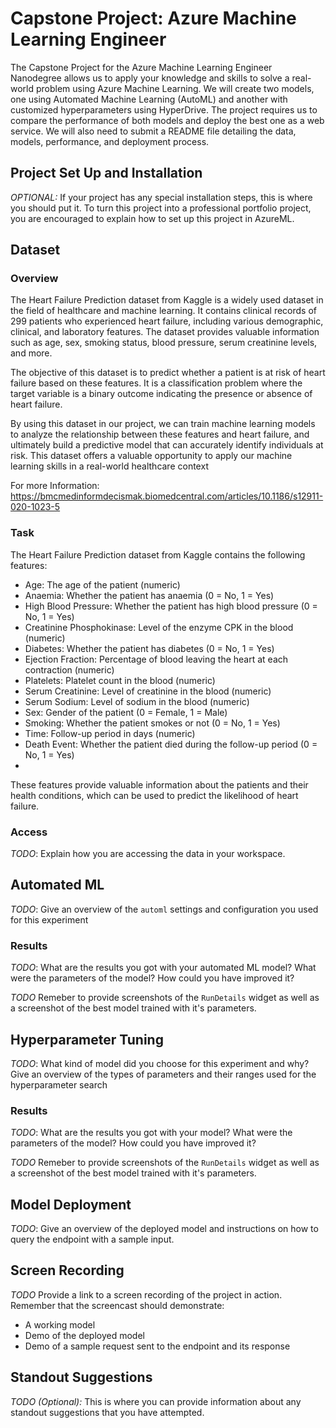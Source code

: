 # Capstone Project: Azure Machine Learning Engineer

The Capstone Project for the Azure Machine Learning Engineer Nanodegree allows us to apply your knowledge and skills to solve a real-world problem using Azure Machine Learning. We will create two models, one using Automated Machine Learning (AutoML) and another with customized hyperparameters using HyperDrive. The project requires us to compare the performance of both models and deploy the best one as a web service. We will also need to submit a README file detailing the data, models, performance, and deployment process.

## Project Set Up and Installation
*OPTIONAL:* If your project has any special installation steps, this is where you should put it. To turn this project into a professional portfolio project, you are encouraged to explain how to set up this project in AzureML.

## Dataset

### Overview
The Heart Failure Prediction dataset from Kaggle is a widely used dataset in the field of healthcare and machine learning. It contains clinical records of 299 patients who experienced heart failure, including various demographic, clinical, and laboratory features. The dataset provides valuable information such as age, sex, smoking status, blood pressure, serum creatinine levels, and more.

The objective of this dataset is to predict whether a patient is at risk of heart failure based on these features. It is a classification problem where the target variable is a binary outcome indicating the presence or absence of heart failure.

By using this dataset in our project, we can train machine learning models to analyze the relationship between these features and heart failure, and ultimately build a predictive model that can accurately identify individuals at risk. This dataset offers a valuable opportunity to apply our machine learning skills in a real-world healthcare context

For more Information: https://bmcmedinformdecismak.biomedcentral.com/articles/10.1186/s12911-020-1023-5

### Task
The Heart Failure Prediction dataset from Kaggle contains the following features:

- Age: The age of the patient (numeric)
- Anaemia: Whether the patient has anaemia (0 = No, 1 = Yes)
- High Blood Pressure: Whether the patient has high blood pressure (0 = No, 1 = Yes)
- Creatinine Phosphokinase: Level of the enzyme CPK in the blood (numeric)
- Diabetes: Whether the patient has diabetes (0 = No, 1 = Yes)
- Ejection Fraction: Percentage of blood leaving the heart at each contraction (numeric)
- Platelets: Platelet count in the blood (numeric)
- Serum Creatinine: Level of creatinine in the blood (numeric)
- Serum Sodium: Level of sodium in the blood (numeric)
- Sex: Gender of the patient (0 = Female, 1 = Male)
- Smoking: Whether the patient smokes or not (0 = No, 1 = Yes)
- Time: Follow-up period in days (numeric)
- Death Event: Whether the patient died during the follow-up period (0 = No, 1 = Yes)
- 
These features provide valuable information about the patients and their health conditions, which can be used to predict the likelihood of heart failure.

### Access
*TODO*: Explain how you are accessing the data in your workspace.

## Automated ML
*TODO*: Give an overview of the `automl` settings and configuration you used for this experiment

### Results
*TODO*: What are the results you got with your automated ML model? What were the parameters of the model? How could you have improved it?

*TODO* Remeber to provide screenshots of the `RunDetails` widget as well as a screenshot of the best model trained with it's parameters.

## Hyperparameter Tuning
*TODO*: What kind of model did you choose for this experiment and why? Give an overview of the types of parameters and their ranges used for the hyperparameter search


### Results
*TODO*: What are the results you got with your model? What were the parameters of the model? How could you have improved it?

*TODO* Remeber to provide screenshots of the `RunDetails` widget as well as a screenshot of the best model trained with it's parameters.

## Model Deployment
*TODO*: Give an overview of the deployed model and instructions on how to query the endpoint with a sample input.

## Screen Recording
*TODO* Provide a link to a screen recording of the project in action. Remember that the screencast should demonstrate:
- A working model
- Demo of the deployed  model
- Demo of a sample request sent to the endpoint and its response

## Standout Suggestions
*TODO (Optional):* This is where you can provide information about any standout suggestions that you have attempted.
